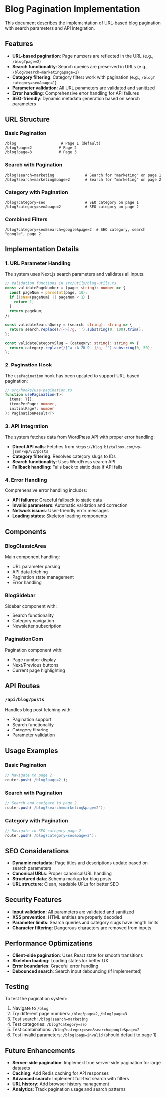 # Blog Pagination Implementation

This document describes the implementation of URL-based blog pagination with search parameters and API integration.

## Features

- **URL-based pagination**: Page numbers are reflected in the URL (e.g., `/blog?page=2`)
- **Search functionality**: Search queries are preserved in URLs (e.g., `/blog?search=marketing&page=2`)
- **Category filtering**: Category filters work with pagination (e.g., `/blog?category=seo&page=1`)
- **Parameter validation**: All URL parameters are validated and sanitized
- **Error handling**: Comprehensive error handling for API failures
- **SEO-friendly**: Dynamic metadata generation based on search parameters

## URL Structure

### Basic Pagination
```
/blog                    # Page 1 (default)
/blog?page=2            # Page 2
/blog?page=3            # Page 3
```

### Search with Pagination
```
/blog?search=marketing              # Search for "marketing" on page 1
/blog?search=marketing&page=2       # Search for "marketing" on page 2
```

### Category with Pagination
```
/blog?category=seo                  # SEO category on page 1
/blog?category=seo&page=2           # SEO category on page 2
```

### Combined Filters
```
/blog?category=seo&search=google&page=2  # SEO category, search "google", page 2
```

## Implementation Details

### 1. URL Parameter Handling

The system uses Next.js search parameters and validates all inputs:

```typescript
// Validation functions in src/utils/blog-utils.ts
const validatePageNumber = (page: string): number => {
  const pageNum = parseInt(page, 10);
  if (isNaN(pageNum) || pageNum < 1) {
    return 1;
  }
  return pageNum;
};

const validateSearchQuery = (search: string): string => {
  return search.replace(/[<>]/g, '').substring(0, 100).trim();
};

const validateCategorySlug = (category: string): string => {
  return category.replace(/[^a-zA-Z0-9-_]/g, '').substring(0, 50);
};
```

### 2. Pagination Hook

The `usePagination` hook has been updated to support URL-based pagination:

```typescript
// src/hooks/use-pagination.ts
function usePagination<T>(
  items: T[], 
  itemsPerPage: number, 
  initialPage?: number
): PaginationResult<T>
```

### 3. API Integration

The system fetches data from WordPress API with proper error handling:

- **Direct API calls**: Fetches from `https://blog.biztalbox.com/wp-json/wp/v2/posts`
- **Category filtering**: Resolves category slugs to IDs
- **Search functionality**: Uses WordPress search API
- **Fallback handling**: Falls back to static data if API fails

### 4. Error Handling

Comprehensive error handling includes:

- **API failures**: Graceful fallback to static data
- **Invalid parameters**: Automatic validation and correction
- **Network issues**: User-friendly error messages
- **Loading states**: Skeleton loading components

## Components

### BlogClassicArea
Main component handling:
- URL parameter parsing
- API data fetching
- Pagination state management
- Error handling

### BlogSidebar
Sidebar component with:
- Search functionality
- Category navigation
- Newsletter subscription

### PaginationCom
Pagination component with:
- Page number display
- Next/Previous buttons
- Current page highlighting

## API Routes

### `/api/blog/posts`
Handles blog post fetching with:
- Pagination support
- Search functionality
- Category filtering
- Parameter validation

## Usage Examples

### Basic Pagination
```typescript
// Navigate to page 2
router.push('/blog?page=2');
```

### Search with Pagination
```typescript
// Search and navigate to page 2
router.push('/blog?search=marketing&page=2');
```

### Category with Pagination
```typescript
// Navigate to SEO category page 2
router.push('/blog?category=seo&page=2');
```

## SEO Considerations

- **Dynamic metadata**: Page titles and descriptions update based on search parameters
- **Canonical URLs**: Proper canonical URL handling
- **Structured data**: Schema markup for blog posts
- **URL structure**: Clean, readable URLs for better SEO

## Security Features

- **Input validation**: All parameters are validated and sanitized
- **XSS prevention**: HTML entities are properly decoded
- **Parameter limits**: Search queries and category slugs have length limits
- **Character filtering**: Dangerous characters are removed from inputs

## Performance Optimizations

- **Client-side pagination**: Uses React state for smooth transitions
- **Skeleton loading**: Loading states for better UX
- **Error boundaries**: Graceful error handling
- **Debounced search**: Search input debouncing (if implemented)

## Testing

To test the pagination system:

1. Navigate to `/blog`
2. Try different page numbers: `/blog?page=2`, `/blog?page=3`
3. Test search: `/blog?search=marketing`
4. Test categories: `/blog?category=seo`
5. Test combinations: `/blog?category=seo&search=google&page=2`
6. Test invalid parameters: `/blog?page=invalid` (should default to page 1)

## Future Enhancements

- **Server-side pagination**: Implement true server-side pagination for large datasets
- **Caching**: Add Redis caching for API responses
- **Advanced search**: Implement full-text search with filters
- **URL history**: Add browser history management
- **Analytics**: Track pagination usage and search patterns
